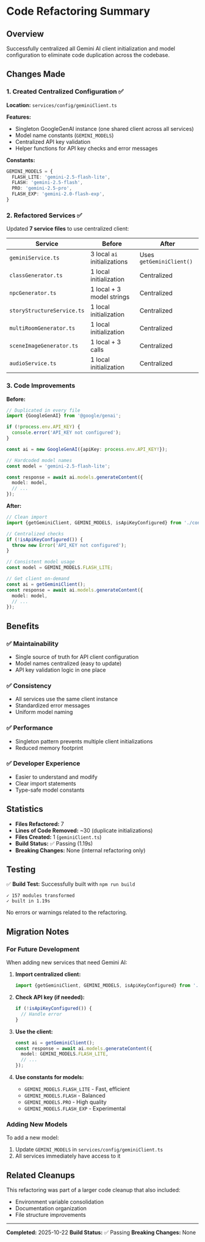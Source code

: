 # Code Refactoring Summary

## Overview
Successfully centralized all Gemini AI client initialization and model configuration to eliminate code duplication across the codebase.

## Changes Made

### 1. **Created Centralized Configuration** ✅
**Location:** `services/config/geminiClient.ts`

**Features:**
- Singleton GoogleGenAI instance (one shared client across all services)
- Model name constants (`GEMINI_MODELS`)
- Centralized API key validation
- Helper functions for API key checks and error messages

**Constants:**
```typescript
GEMINI_MODELS = {
  FLASH_LITE: 'gemini-2.5-flash-lite',
  FLASH: 'gemini-2.5-flash',
  PRO: 'gemini-2.5-pro',
  FLASH_EXP: 'gemini-2.0-flash-exp',
}
```

### 2. **Refactored Services** ✅

Updated **7 service files** to use centralized client:

| Service | Before | After |
|---------|--------|-------|
| `geminiService.ts` | 3 local `ai` initializations | Uses `getGeminiClient()` |
| `classGenerator.ts` | 1 local initialization | Centralized |
| `npcGenerator.ts` | 1 local + 3 model strings | Centralized |
| `storyStructureService.ts` | 1 local initialization | Centralized |
| `multiRoomGenerator.ts` | 1 local initialization | Centralized |
| `sceneImageGenerator.ts` | 1 local + 3 calls | Centralized |
| `audioService.ts` | 1 local initialization | Centralized |

### 3. **Code Improvements**

**Before:**
```typescript
// Duplicated in every file
import {GoogleGenAI} from '@google/genai';

if (!process.env.API_KEY) {
  console.error('API_KEY not configured');
}

const ai = new GoogleGenAI({apiKey: process.env.API_KEY!});

// Hardcoded model names
const model = 'gemini-2.5-flash-lite';

const response = await ai.models.generateContent({
  model: model,
  // ...
});
```

**After:**
```typescript
// Clean import
import {getGeminiClient, GEMINI_MODELS, isApiKeyConfigured} from './config/geminiClient';

// Centralized checks
if (!isApiKeyConfigured()) {
  throw new Error('API_KEY not configured');
}

// Consistent model usage
const model = GEMINI_MODELS.FLASH_LITE;

// Get client on-demand
const ai = getGeminiClient();
const response = await ai.models.generateContent({
  model: model,
  // ...
});
```

## Benefits

### ✅ **Maintainability**
- Single source of truth for API client configuration
- Model names centralized (easy to update)
- API key validation logic in one place

### ✅ **Consistency**
- All services use the same client instance
- Standardized error messages
- Uniform model naming

### ✅ **Performance**
- Singleton pattern prevents multiple client initializations
- Reduced memory footprint

### ✅ **Developer Experience**
- Easier to understand and modify
- Clear import statements
- Type-safe model constants

## Statistics

- **Files Refactored:** 7
- **Lines of Code Removed:** ~30 (duplicate initializations)
- **Files Created:** 1 (`geminiClient.ts`)
- **Build Status:** ✅ Passing (1.19s)
- **Breaking Changes:** None (internal refactoring only)

## Testing

✅ **Build Test:** Successfully built with `npm run build`
```
✓ 157 modules transformed
✓ built in 1.19s
```

No errors or warnings related to the refactoring.

## Migration Notes

### For Future Development

When adding new services that need Gemini AI:

1. **Import centralized client:**
   ```typescript
   import {getGeminiClient, GEMINI_MODELS, isApiKeyConfigured} from './config/geminiClient';
   ```

2. **Check API key (if needed):**
   ```typescript
   if (!isApiKeyConfigured()) {
     // Handle error
   }
   ```

3. **Use the client:**
   ```typescript
   const ai = getGeminiClient();
   const response = await ai.models.generateContent({
     model: GEMINI_MODELS.FLASH_LITE,
     // ...
   });
   ```

4. **Use constants for models:**
   - `GEMINI_MODELS.FLASH_LITE` - Fast, efficient
   - `GEMINI_MODELS.FLASH` - Balanced
   - `GEMINI_MODELS.PRO` - High quality
   - `GEMINI_MODELS.FLASH_EXP` - Experimental

### Adding New Models

To add a new model:
1. Update `GEMINI_MODELS` in `services/config/geminiClient.ts`
2. All services immediately have access to it

## Related Cleanups

This refactoring was part of a larger code cleanup that also included:
- Environment variable consolidation
- Documentation organization
- File structure improvements

---

**Completed:** 2025-10-22
**Build Status:** ✅ Passing
**Breaking Changes:** None
